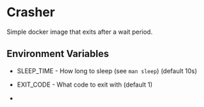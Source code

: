 # Crasher

Simple docker image that exits after a wait period.

## Environment Variables

- SLEEP_TIME - How long to sleep (see `man sleep`) (default 10s)
- EXIT_CODE - What code to exit with (default 1)

-
